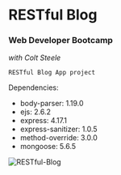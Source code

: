 # RESTful Blog
<h3>Web Developer Bootcamp</h3>
<em>with Colt Steele</em>

    RESTful Blog App project
    
Dependencies:
<ul>
    <li>body-parser: 1.19.0</li>
    <li>ejs: 2.6.2</li>
    <li>express: 4.17.1</li>
    <li>express-sanitizer: 1.0.5</li>
    <li>method-override: 3.0.0</li>
    <li>mongoose: 5.6.5</li>
</ul>

![RESTful-Blog](https://alanv73.github.io/img/RESTfulBlog.PNG)
